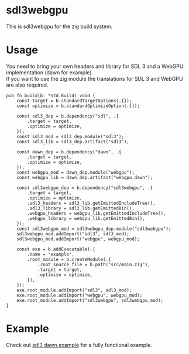 # sdl3webgpu
This is sdl3webgpu for the zig build system.

# Usage
You need to bring your own headers and library for SDL 3 and a WebGPU implementation (dawn for example).  
If you want to use the zig module the translations for SDL 3 and WebGPU are also required.  
```zig
pub fn build(b: *std.Build) void {
    const target = b.standardTargetOptions(.{});
    const optimize = b.standardOptimizeOption(.{});

    const sdl3_dep = b.dependency("sdl", .{
        .target = target,
        .optimize = optimize,
    });
    const sdl3_mod = sdl3_dep.module("sdl3");
    const sdl3_lib = sdl3_dep.artifact("sdl3");

    const dawn_dep = b.dependency("dawn", .{
        .target = target,
        .optimize = optimize,
    });
    const webgpu_mod = dawn_dep.module("webgpu");
    const webgpu_lib = dawn_dep.artifact("webgpu_dawn");

    const sdl3webgpu_dep = b.dependency("sdl3webgpu", .{
        .target = target,
        .optimize = optimize,
        .sdl3_headers = sdl3_lib.getEmittedIncludeTree(),
        .sdl3_library = sdl3_lib.getEmittedBin(),
        .webgpu_headers = webgpu_lib.getEmittedIncludeTree(),
        .webgpu_library = webgpu_lib.getEmittedBin(),
    });
    const sdl3webgpu_mod = sdl3webgpu_dep.module("sdl3webgpu");
    sdl3webgpu_mod.addImport("sdl3", sdl3_mod);
    sdl3webgpu_mod.addImport("webgpu", webgpu_mod);

    const exe = b.addExecutable(.{
        .name = "example",
        .root_module = b.createModule(.{
            .root_source_file = b.path("src/main.zig"),
            .target = target,
            .optimize = optimize,
        }),
    });
    exe.root_module.addImport("sdl3", sdl3_mod);
    exe.root_module.addImport("webgpu", webgpu_mod);
    exe.root_module.addImport("sdl3webgpu", sdl3webgpu_mod);
}
```

# Example
Check out [sdl3 dawn example](https://github.com/akunaakwei/zig-sdl3-dawn-example) for a fully functional example.